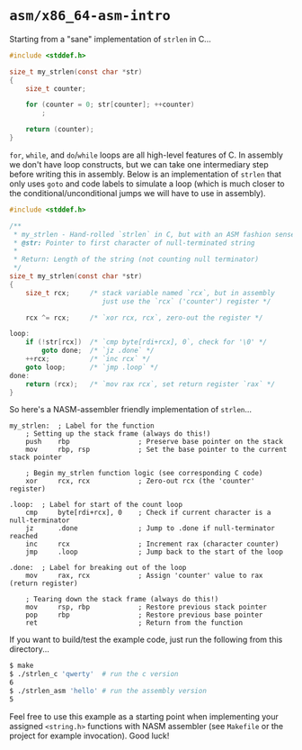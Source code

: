 # `asm/x86_64-asm-intro`

Starting from a "sane" implementation of `strlen` in C...

```c
#include <stddef.h>

size_t my_strlen(const char *str)
{
	size_t counter;

	for (counter = 0; str[counter]; ++counter)
		;

	return (counter);
}
```

`for`, `while`, and `do`/`while` loops are all high-level features of C. In assembly we don't have loop constructs, but we can take one intermediary step before writing this in assembly. Below is an implementation of `strlen` that only uses `goto` and code labels to simulate a loop (which is much closer to the conditional/unconditional jumps we will have to use in assembly).


```c
#include <stddef.h>

/**
 * my_strlen - Hand-rolled `strlen` in C, but with an ASM fashion sense!
 * @str: Pointer to first character of null-terminated string
 *
 * Return: Length of the string (not counting null terminator)
 */
size_t my_strlen(const char *str)
{
    size_t rcx;     /* stack variable named `rcx`, but in assembly
                       just use the `rcx` ('counter') register */

    rcx ^= rcx;     /* `xor rcx, rcx`, zero-out the register */

loop:
    if (!str[rcx])  /* `cmp byte[rdi+rcx], 0`, check for '\0' */
        goto done;  /* `jz .done` */
    ++rcx;          /* `inc rcx` */
    goto loop;      /* `jmp .loop` */
done:
    return (rcx);   /* `mov rax rcx`, set return register `rax` */
}
```

So here's a NASM-assembler friendly implementation of `strlen`...

```
my_strlen:  ; Label for the function
    ; Setting up the stack frame (always do this!)
    push    rbp                 ; Preserve base pointer on the stack
    mov     rbp, rsp            ; Set the base pointer to the current stack pointer

    ; Begin my_strlen function logic (see corresponding C code)
    xor     rcx, rcx            ; Zero-out rcx (the 'counter' register)

.loop:  ; Label for start of the count loop
    cmp     byte[rdi+rcx], 0    ; Check if current character is a null-terminator
    jz      .done               ; Jump to .done if null-terminator reached
    inc     rcx                 ; Increment rax (character counter)
    jmp     .loop               ; Jump back to the start of the loop

.done:  ; Label for breaking out of the loop
    mov     rax, rcx            ; Assign 'counter' value to rax (return register)

    ; Tearing down the stack frame (always do this!)
    mov     rsp, rbp            ; Restore previous stack pointer
    pop     rbp                 ; Restore previous base pointer
    ret                         ; Return from the function
```

If you want to build/test the example code, just run the following from this directory...
```bash
$ make
$ ./strlen_c 'qwerty'  # run the c version
6
$ ./strlen_asm 'hello' # run the assembly version
5
```

Feel free to use this example as a starting point when implementing your assigned `<string.h>` functions with NASM assembler (see `Makefile` or the project for example invocation). Good luck!
